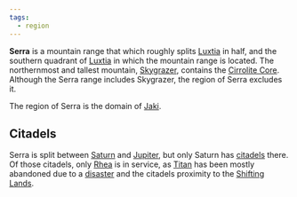 ```yaml
---
tags:
  - region
---
```

**Serra** is a mountain range that which roughly splits [Luxtia](<./Luxtia.md>) in half, and the southern quadrant of [Luxtia](<./Luxtia.md>) in which the mountain range is located. The northernmost and tallest mountain, [Skygrazer](<./Skygrazer.md>), contains the [Cirrolite Core](<./Cirrolite Core.md>). Although the Serra range includes Skygrazer, the region of Serra excludes it.

The region of Serra is the domain of [Jaki](<../Characters/Jaki.md>). 

## Citadels
Serra is split between [Saturn](<../Saturn.md>) and [Jupiter](<../Jupiter.md>), but only Saturn has [citadels](<./Citadel.md>) there. Of those citadels, only [Rhea](<./Eastern Citadels/Rhea.md>) is in service, as [Titan](<./Eastern Citadels/Titan.md>) has been mostly abandoned due to a [disaster](<./Eastern Citadels/Titan.md#Disaster>) and the citadels proximity to the [Shifting Lands](<./Shifting Lands.md>).